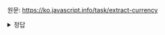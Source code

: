 원문: https://ko.javascript.info/task/extract-currency

<details>
  <summary>정답</summary>

  ```js
  function extractCurrencyValue(str){
    return parseInt(str.slice(1));
  }

  function extractCurrencyValue(str){
    return +str.slice(1);
  }
  ```
</details>
